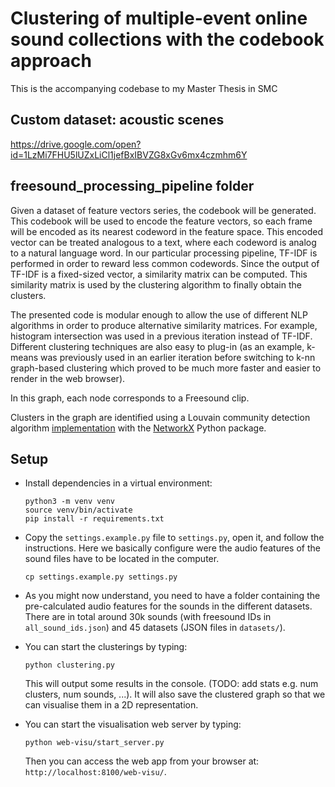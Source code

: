 # Clustering of multiple-event online sound collections with the codebook approach
This is the accompanying codebase to my Master Thesis in SMC

## Custom dataset: acoustic scenes
https://drive.google.com/open?id=1LzMi7FHU5lUZxLiCl1jefBxIBVZG8xGv6mx4czmhm6Y


## freesound_processing_pipeline folder

Given a dataset of feature vectors series, the codebook will be generated. This codebook will be used to encode the feature vectors, so each frame will be encoded as its nearest codeword in the feature space. This encoded vector can be treated analogous to a text, where each codeword is analog to a natural language word. In our particular processing pipeline, TF-IDF is performed in order to reward less common codewords. Since the output of TF-IDF is a fixed-sized vector, a similarity matrix can be computed. This similarity matrix is used by the clustering algorithm to finally obtain the clusters. 

The presented code is modular enough to allow the use of different NLP algorithms in order to produce alternative similarity matrices. For example, histogram intersection was used in a previous iteration instead of TF-IDF. Different clustering techniques are also easy to plug-in (as an example, k-means was previously used in an earlier iteration before switching to k-nn graph-based clustering which proved to be much more faster and easier to render in the web browser).

In this graph, each node corresponds to a Freesound clip.

Clusters in the graph are identified using a Louvain community detection algorithm [implementation](https://github.com/taynaud/python-louvain/tree/networkx2) with the [NetworkX](https://networkx.github.io/) Python package.

Setup
-------------------
- Install dependencies in a virtual environment:
  ```
  python3 -m venv venv
  source venv/bin/activate
  pip install -r requirements.txt
  ```

- Copy the `settings.example.py` file to `settings.py`, open it, and follow the instructions. Here we basically configure were the audio features of the sound files have to be located in the computer.
  ```
  cp settings.example.py settings.py
  ```

- As you might now understand, you need to have a folder containing the pre-calculated audio features for the sounds in the different datasets. There are in total around 30k sounds (with freesound IDs in `all_sound_ids.json`) and 45 datasets (JSON files in `datasets/`).

- You can start the clusterings by typing:
  ```
  python clustering.py
  ```
  This will output some results in the console. (TODO: add stats e.g. num clusters, num sounds, ...).
  It will also save the clustered graph so that we can visualise them in a 2D representation.

- You can start the visualisation web server by typing:
  ```
  python web-visu/start_server.py
  ```
  Then you can access the web app from your browser at: `http://localhost:8100/web-visu/`.


